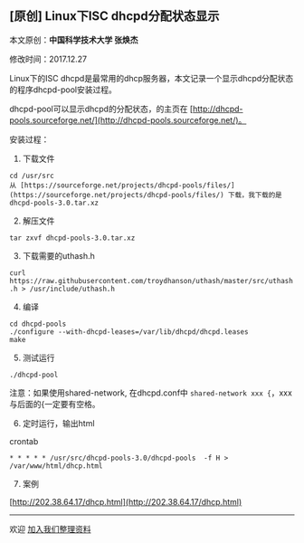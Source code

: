 ## [原创] Linux下ISC dhcpd分配状态显示

本文原创：**中国科学技术大学 张焕杰**

修改时间：2017.12.27

Linux下的ISC dhcpd是最常用的dhcp服务器，本文记录一个显示dhcpd分配状态的程序dhcpd-pool安装过程。

dhcpd-pool可以显示dhcpd的分配状态，的主页在 [http://dhcpd-pools.sourceforge.net/](http://dhcpd-pools.sourceforge.net/)。

安装过程：

1. 下载文件

```
cd /usr/src
从 [https://sourceforge.net/projects/dhcpd-pools/files/](https://sourceforge.net/projects/dhcpd-pools/files/) 下载，我下载的是 dhcpd-pools-3.0.tar.xz 
```

2. 解压文件

`tar zxvf dhcpd-pools-3.0.tar.xz`

3. 下载需要的uthash.h 

`curl https://raw.githubusercontent.com/troydhanson/uthash/master/src/uthash.h > /usr/include/uthash.h`

4. 编译

```
cd dhcpd-pools
./configure --with-dhcpd-leases=/var/lib/dhcpd/dhcpd.leases
make
```

5. 测试运行
```
./dhcpd-pool
```

注意：如果使用shared-network, 在dhcpd.conf中 `shared-network xxx {`，xxx与后面的{一定要有空格。

6. 定时运行，输出html

crontab
```
* * * * * /usr/src/dhcpd-pools-3.0/dhcpd-pools  -f H > /var/www/html/dhcp.html
```

7. 案例

[http://202.38.64.17/dhcp.html](http://202.38.64.17/dhcp.html)


***
欢迎 [加入我们整理资料](https://github.com/bg6cq/ITTS)
